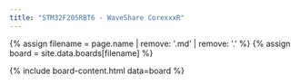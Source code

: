 ```yaml
---
title: "STM32F205RBT6 - WaveShare CorexxxR"
---
```


{% assign filename = page.name | remove: '.md' | remove: '.' %}
{% assign board = site.data.boards[filename] %}

{% include board-content.html data=board %}
